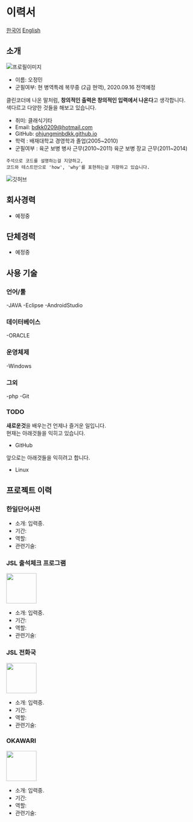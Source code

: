 # 이력서

[한국어](./README.md) [English](./README_en.md)

## 소개
![프로필이미지](https://github.com/ohjungminbdkk/RESUME/raw/master/images/profile.jpeg)
- 이름: 오정민
- 군필여부: 현 병역특례 복무중 (2급 현역), 2020.09.16 전역예정

클린코더에 나온 말처럼, **창의적인 출력은 창의적인 입력에서 나온다**고 생각합니다. <br/>
색다르고 다양한 것들을 해보고 있습니다.

- 취미: 클래식기타
- Email: bdkk0209@hotmail.com
- GitHub: [ohjungminbdkk.github.io](https://ohjungminbdkk.github.io)
- 학력 : 배재대학교 경영학과 졸업(2005~2010)
- 군필여부 : 육군 보병 병사 근무(2010~2011)
		육군 보병 장교 근무(2011~2014)
```
주석으로 코드를 설명하는걸 지양하고, 
코드와 테스트만으로 'how', 'why'를 표현하는걸 지향하고 있습니다.
```

![깃허브](https://github.com/JSpiner/RESUME/raw/master/images/github.png)

## 회사경력
- 예정중

## 단체경력
- 예정중

## 사용 기술
### 언어/툴
-JAVA
-Eclipse
-AndroidStudio

### 데이터베이스
-ORACLE

### 운영체제
-Windows

### 그외
-php
-Git


### TODO
**새로운것**을 배우는건 언제나 즐거운 일입니다. <br/>
현재는 아래것들을 익히고 있습니다.
- GitHub

앞으로는 아래것들을 익히려고 합니다.
- Linux

## 프로젝트 이력

### 한일단어사전
- 소개: 입력중.
- 기간: 
- 역할: 
- 관련기술: 

### JSL 출석체크 프로그램
<img src="" width="80" height="80"/>

- 소개: 입력중.
- 기간: 
- 역할: 
- 관련기술:

### JSL 전화국
<img src="" width="80" height="80"/>

- 소개: 입력중.
- 기간: 
- 역할: 
- 관련기술:

### OKAWARI
<img src="" width="80" height="80"/>

- 소개: 입력중.
- 기간: 
- 역할: 
- 관련기술:


